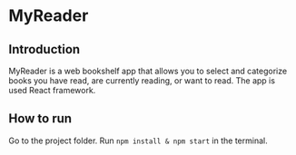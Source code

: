 # MyReader

## Introduction
MyReader is a web bookshelf app that allows you to select and categorize books you have read, are currently reading, or want to read. The app is used React framework.

## How to run
Go to the project folder. Run `npm install & npm start` in the terminal.
